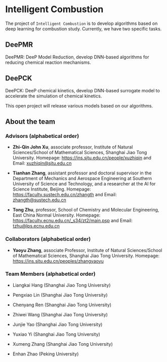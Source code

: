 # Intelligent Combustion

The project of `Intelligent Combustion` is to develop algorithms based on deep learning for combustion study. Currently, we have two specific tasks. 

## DeePMR


DeePMR: DeeP Model Reduction, develop DNN-based algorithms for reducing chemical reaction mechanisms.


## DeePCK
DeePCK: DeeP chemical kinetics, develop DNN-based surrogate model to accelerate the simulation of chemical kinetics.

This open project will release various models based on our algorithms.

## About the team

### Advisors (alphabetical order)

- **Zhi-Qin John Xu**, associate professor, Institute of Natural Sciences/School of Mathematical Sciences, Shanghai Jiao Tong University. Homepage: https://ins.sjtu.edu.cn/people/xuzhiqin and Email: xuzhiqin@sjtu.edu.cn

- **Tianhan Zhang**, assistant professor and doctoral supervisor in the Department of Mechanics and Aerospace Engineering at Southern University of Science and Technology, and a researcher at the AI for Science Institute, Beijing. Homepage: https://faculty.sustech.edu.cn/zhangth and Email: zhangth@sustech.edu.cn

- **Tong Zhu**, professor, School of Chemistry and Molecular Engineering, East China Normal University. Homepage: https://faculty.ecnu.edu.cn/_s34/zt2/main.psp and Email: tzhu@lps.ecnu.edu.cn

### Collaborators (alphabetical order)

- **Yaoyu Zhang**, associate Professor, Institute of Natural Sciences/School of Mathematical Sciences, Shanghai Jiao Tong University. Homepage: https://ins.sjtu.edu.cn/peoples/zhangyaoyu

### Team Members (alphabetical order)

- Liangkai Hang (Shanghai Jiao Tong University)

- Pengxiao Lin (Shanghai Jiao Tong University)

- Chenyang Ren (Shanghai Jiao Tong University)

- Zhiwei Wang (Shanghai Jiao Tong University)

- Junjie Yao (Shanghai Jiao Tong University)

- Yuxiao Yi (Shanghai Jiao Tong University)

- Xumeng Zhang (Shanghai Jiao Tong University)

- Enhan Zhao (Peking University)

